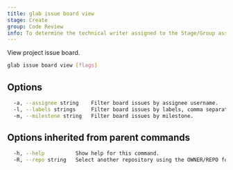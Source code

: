 ```yaml
---
title: glab issue board view
stage: Create
group: Code Review
info: To determine the technical writer assigned to the Stage/Group associated with this page, see https://about.gitlab.com/handbook/product/ux/technical-writing/#assignments
---
```


<!--
This documentation is auto generated by a script.
Please do not edit this file directly. Run `make gen-docs` instead.
-->

View project issue board.

```bash title="terminal"
glab issue board view [flags]
```

## Options

```bash title="terminal"
  -a, --assignee string    Filter board issues by assignee username.
  -l, --labels strings     Filter board issues by labels, comma separated.
  -m, --milestone string   Filter board issues by milestone.
```

## Options inherited from parent commands

```bash title="terminal"
  -h, --help          Show help for this command.
  -R, --repo string   Select another repository using the OWNER/REPO format or the project ID. Supports group namespaces.
```
